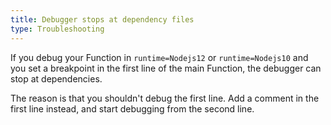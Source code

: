 ```yaml
---
title: Debugger stops at dependency files
type: Troubleshooting
---
```


<!-- I'm massively missing context here - which command did the user run, `kyma run function --debug` ? Isn't this simply a note to the topic about debugging a Function with the CLI? -->


If you debug your Function in `runtime=Nodejs12` or `runtime=Nodejs10` and you set a breakpoint in the first line of the main Function, the debugger can stop at dependencies.

The reason is that you shouldn't debug the first line. Add a comment in the first line instead, and start debugging from the second line.
